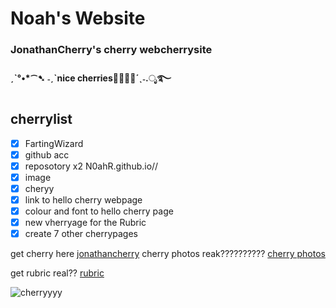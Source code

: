 # Noah's Website
### JonathanCherry's cherry webcherrysite
#### ˏˋ°•*⁀➷ ˗ˏˋnice cherries🍒🍒🍒🍒´ˎ˗.ೃ࿐
## cherrylist
- [x] FartingWizard
- [x] github acc
- [x] reposotory x2 N0ahR.github.io//
- [x] image
- [x] cheryy
- [x] link to hello cherry webpage
- [x] colour and font to hello cherry page
- [x] new vherryage for the Rubric
- [x] create 7 other cherrypages

get cherry here
[jonathancherry](https://n0ahr.github.io/jonathancherry/)
cherry photos reak??????????
[cherry photos]([https://n0ahr.github.io/jonathancherry/](https://n0ahr.github.io/Cherry-Photos/))



get rubric real??
[rubric](https://n0ahr.github.io/index.html/)

![cherryyyy](https://i0.pickpik.com/photos/451/909/191/bing-cherries-ripe-red-fruit-preview.jpg)
